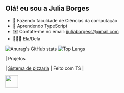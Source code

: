 ## Olá!  eu sou a Julia Borges
- 📔 Fazendo faculdade de Ciências da computação
- 📖 Aprendendo TypeScript
- ✉️ Contate-me no email: jjuliaborgess@gmail.com
- 👩🏽‍💻 Ela/Dela

![Anurag's GitHub stats](https://github-readme-stats.vercel.app/api?username=Jjbborges&show_icons=true&theme=transparent) ![Top Langs](https://github-readme-stats.vercel.app/api/top-langs/?username=Jjbborges&layout=compact)

| Projetos

| [Sistema de pizzaria](https://github.com/Jjbborges/Pizzaria-mimi) | Feito com TS |


<img src="https://cdn.jsdelivr.net/gh/devicons/devicon/icons/typescript/typescript-original.svg" width="40" height="40"/>

